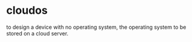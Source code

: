 cloudos
=======

to design a device with no operating system, the operating system to be stored on a cloud server.
